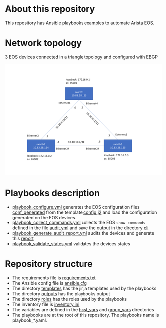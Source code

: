 # About this repository 

This repository has Ansible playbooks examples to automate Arista EOS. 

# Network topology

3 EOS devices connected in a triangle topology and configured with EBGP   

![topology.png](topology.png)

# Playbooks description

- [playbook_configure.yml](playbook_configure.yml) generates the EOS configuration files [conf_generated](outputs/conf_generated) from the template [config.j2](templates/config.j2) and load the configuration generated on the EOS devices.  
- [playbook_collect_commands.yml](playbook_collect_commands.yml) collects the EOS `show commands` defined in the file [audit.yml](group_vars/eos/audit.yml) and save the output in the directory [cli](outputs/cli)
- [playbook_generate_audit_report.yml](playbook_generate_audit_report.yml) audits the devices and generate this [report](outputs/audit/report.md)
- [playbook_validate_states.yml](playbook_validate_states.yml) validates the devices states


# Repository structure 

- The requirements file is [requirements.txt](requirements.txt)
- The Ansible config file is [ansible.cfg](ansible.cfg)
- The directory [templates](templates) has the jinja templates used by the playbooks
- The directory [outputs](outputs) has the playbooks output
- The directory [roles](roles) has the roles used by the playbooks
- The inventory file is [inventory.ini](inventory.ini)
- The variables are defined in the [host_vars](host_vars) and [group_vars](group_vars) directories 
- The playbooks are at the root of this repository. The playbooks name is playbook_*.yaml.  
  
